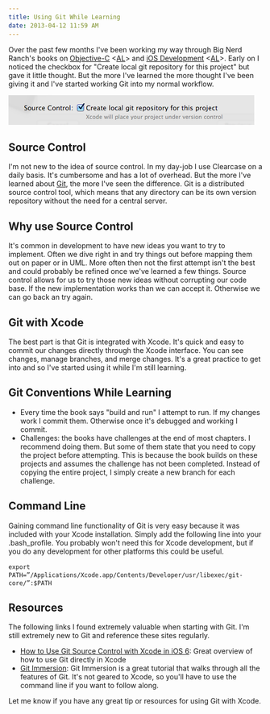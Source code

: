 ```yaml
---
title: Using Git While Learning
date: 2013-04-12 11:59 AM
---
```


Over the past few months I've been working my way through Big Nerd Ranch's books on [Objective-C](http://www.amazon.com/gp/product/0321706285/ref=as_li_ss_tl?ie=UTF8&camp=1789&creative=390957&creativeASIN=0321706285&linkCode=as2&tag=cohereiterat-20) <[AL](/affiliate-disclaimer)> and [iOS Development](http://www.amazon.com/gp/product/0321821521/ref=as_li_ss_tl?ie=UTF8&camp=1789&creative=390957&creativeASIN=0321821521&linkCode=as2&tag=cohereiterat-20) <[AL](/affiliate-disclaimer)>. Early on I noticed the checkbox for "Create local git repository for this project" but gave it little thought. But the more I've learned the more thought I've been giving it and I've started working Git into my normal workflow.

![Xcode Git Option](/images/xcode-git-option.png)

## Source Control
I'm not new to the idea of source control. In my day-job I use Clearcase on a daily basis. It's cumbersome and has a lot of overhead. But the more I've learned about [Git](http://en.wikipedia.org/wiki/Git_(software)), the more I've seen the difference. Git is a distributed source control tool, which means that any directory can be its own version repository without the need for a central server.

## Why use Source Control
It's common in development to have new ideas you want to try to implement. Often we dive right in and try things out before mapping them out on paper or in UML. More often then not the first attempt isn't the best and could probably be refined once we've learned a few things. Source control allows for us to try those new ideas without corrupting our code base. If the new implementation works than we can accept it. Otherwise we can go back an try again.  

## Git with Xcode
The best part is that Git is integrated with Xcode. It's quick and easy to commit our changes directly through the Xcode interface. You can see changes, manage branches, and merge changes. It's a great practice to get into and so I've started using it while I'm still learning.

## Git Conventions While Learning
- Every time the book says "build and run" I attempt to run. If my changes work I commit them. Otherwise once it's debugged and working I commit.
- Challenges: the books have challenges at the end of most chapters. I recommend doing them. But some of them state that you need to copy the project before attempting.  This is because the book builds on these projects and assumes the challenge has not been completed.  Instead of copying the entire project, I simply create a new branch for each challenge.

## Command Line
Gaining command line functionality of Git is very easy because it was included with your Xcode installation.  Simply add the following line into your .bash_profile.  You probably won't need this for Xcode development, but if you do any development for other platforms this could be useful.

    export PATH=”/Applications/Xcode.app/Contents/Developer/usr/libexec/git-core/”:$PATH

## Resources
The following links I found extremely valuable when starting with Git.  I'm still extremely new to Git and reference these sites regularly.

- [How to Use Git Source Control with Xcode in iOS 6](http://www.raywenderlich.com/13771/how-to-use-git-source-control-with-xcode-in-ios-6): Great overview of how to use Git directly in Xcode
- [Git Immersion](http://gitimmersion.com/): Git Immersion is a great tutorial that walks through all the features of Git.  It's not geared to Xcode, so you'll have to use the command line if you want to follow along.

Let me know if you have any great tip or resources for using Git with Xcode.
